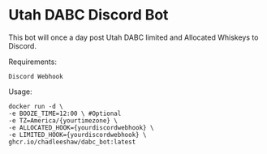# Utah DABC Discord Bot

This bot will once a day post Utah DABC limited and Allocated Whiskeys to Discord.

Requirements:
```
Discord Webhook
```

Usage:
```
docker run -d \
-e BOOZE_TIME=12:00 \ #Optional
-e TZ=America/{yourtimezone} \
-e ALLOCATED_HOOK={yourdiscordwebhook} \
-e LIMITED_HOOK={yourdiscordwebhook} \
ghcr.io/chadleeshaw/dabc_bot:latest
```

